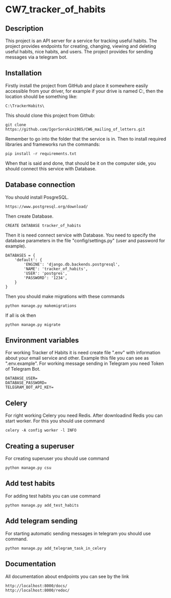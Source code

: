 # CW7_tracker_of_habits

## Description
This project is an API server for a service for tracking useful habits. The project provides endpoints for creating, 
changing, viewing and deleting useful habits, nice habits, and users. The project provides for sending 
messages via a telegram bot.

## Installation
Firstly install the project from GitHub and place it somewhere easily accessible from your driver, 
for example if your drive is named C:, then the location should be something like:
```
C:\TrackerHabits\
```
This should clone this project from Github:
```
git clone https://github.com/IgorSorokin1985/CW6_mailing_of_letters.git
```
Remember to go into the folder that the service is in. Then to install required libraries and frameworks 
run the commands:
```
pip install -r requirements.txt
```
When that is said and done, that should be it on the computer side, you should connect this service with Database.

## Database connection
You should install PosgreSQL. 
```
https://www.postgresql.org/download/
```

Then create Database.
```
CREATE DATABASE tracker_of_habits
```
Then it is need connect service with Database. You need to specify the database parameters in the file 
"config/settings.py" (user and password for example).
```
DATABASES = {
    'default': {
        'ENGINE': 'django.db.backends.postgresql',
        'NAME': 'tracker_of_habits',
        'USER': 'postgres',
        'PASSWORD': '1234',
    }
}
```
Then you should make migrations with these commands
```
python manage.py makemigrations
```
If all is ok then
```
python manage.py migrate
```

## Environment variables
For working Tracker of Habits it is need create file ".env" with information about your email service and other. 
Example this file you can see as ".env.example".
For working message sending in Telegram you need Token of Telegram Bot.
```
DATABASE_USER=
DATABASE_PASSWORD=
TELEGRAM_BOT_API_KEY=
```

## Celery
For right working Celery you need Redis. After downloadind Redis you can start worker. For this you should use command
```
celery -A config worker -l INFO
```

## Creating a superuser
For creating superuser you should use command
```
python manage.py csu
```

## Add test habits
For adding test habits you can use command
```
python manage.py add_test_habits
```

## Add telegram sending
For starting automatic sending messages in telegram you should use command.
```
python manage.py add_telegram_task_in_celery
```

## Documentation
All documentation about endpoints you can see by the link
```
http://localhost:8000/docs/
http://localhost:8000/redoc/
```
